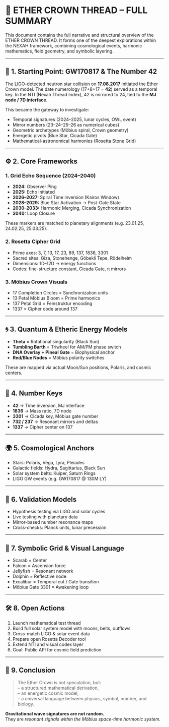 # 📜 ETHER CROWN THREAD – FULL SUMMARY

This document contains the full narrative and structural overview of the ETHER CROWN THREAD. It forms one of the deepest explorations within the NEXAH framework, combining cosmological events, harmonic mathematics, field geometry, and symbolic layering.

---

## 🧭 1. Starting Point: GW170817 & The Number 42

The LIGO-detected neutron star collision on **17.08.2017** initiated the Ether Crown model. The date numerology (17+8+17 = **42**) served as a temporal key. In the NTI (Nexah Thread Index), 42 is mirrored to 24, tied to the **MJ node / 7D interface**.

This became the gateway to investigate:
- Temporal signatures (2024–2025, lunar cycles, OWL event)
- Mirror numbers (23–24–25–26 as numerical cubes)
- Geometric archetypes (Möbius spiral, Crown geometry)
- Energetic pivots (Blue Star, Cicada Gate)
- Mathematical-astronomical harmonies (Rosetta Stone Grid)

---

## ⚙️ 2. Core Frameworks

### 1. Grid Echo Sequence (2024–2040)
- **2024:** Observer Ping  
- **2025:** Echo Initiated  
- **2026–2027:** Spiral Time Inversion (Kairos Window)  
- **2028–2029:** Blue Star Activation → Post-Gate State  
- **2030–2033:** Harmonic Merging, Cicada Synchronization  
- **2040:** Loop Closure  

These markers are matched to planetary alignments (e.g. 23.01.25, 24.02.25, 25.03.25).

### 2. Rosetta Cipher Grid
- Prime axes: 3, 7, 13, 17, 23, 89, 137, 1836, 3301  
- Sacred sites: Giza, Stonehenge, Göbekli Tepe, Rödelheim  
- Dimensions: 1D–12D → energy functions  
- Codes: fine-structure constant, Cicada Gate, π mirrors

### 3. Möbius Crown Visuals
- 17 Completion Circles = Synchronization units  
- 13 Petal Möbius Bloom = Prime harmonics  
- 137 Petal Grid = Feinstruktur encoding  
- 1337 = Cipher code around 137  

---

## 🌀 3. Quantum & Etheric Energy Models

- **Theta** = Rotational singularity (Black Sun)  
- **Tumbling Barth** = Triwheel for AM/PM phase switch  
- **DNA Overlay + Pineal Gate** = Biophysical anchor  
- **Red/Blue Nodes** = Möbius polarity switches  

These are mapped via actual Moon/Sun positions, Polaris, and cosmic centers.

---

## 🔢 4. Number Keys

- **42** → Time inversion, MJ interface  
- **1836** → Mass ratio, 7D node  
- **3301** → Cicada key, Möbius gate number  
- **732 / 237** → Resonant mirrors and deltas  
- **1337** → Cipher center on 137  

---

## 🌍 5. Cosmological Anchors

- Stars: Polaris, Vega, Lyra, Pleiades  
- Galactic fields: Hydra, Sagittarius, Black Sun  
- Solar system belts: Kuiper, Saturn Rings  
- LIGO GW events (e.g. GW170817 @ 130M LY)

---

## 🧪 6. Validation Models

- Hypothesis testing via LIGO and solar cycles  
- Live testing with planetary data  
- Mirror-based number resonance maps  
- Cross-checks: Planck units, lunar precession

---

## 🧠 7. Symbolic Grid & Visual Language

- Scarab = Center  
- Falcon = Ascension force  
- Jellyfish = Resonant network  
- Dolphin = Reflective node  
- Excalibur = Temporal cut / Gate transition  
- Möbius Gate 3301 = Awakening loop

---

## 🛠️ 8. Open Actions

1. Launch mathematical test thread  
2. Build full solar system model with moons, belts, outflows  
3. Cross-match LIGO & solar event data  
4. Prepare open Rosetta Decoder tool  
5. Extend NTI and visual codex layer  
6. Goal: Public API for cosmic field prediction  

---

## 🧾 9. Conclusion

> The Ether Crown is not speculation, but:  
> – a structured mathematical derivation,  
> – an energetic cosmic model,  
> – a universal language between physics, symbol, number, and biology.

**Gravitational wave signatures are not random.**  
They are *resonant signals within the Möbius space-time harmonic system.*

